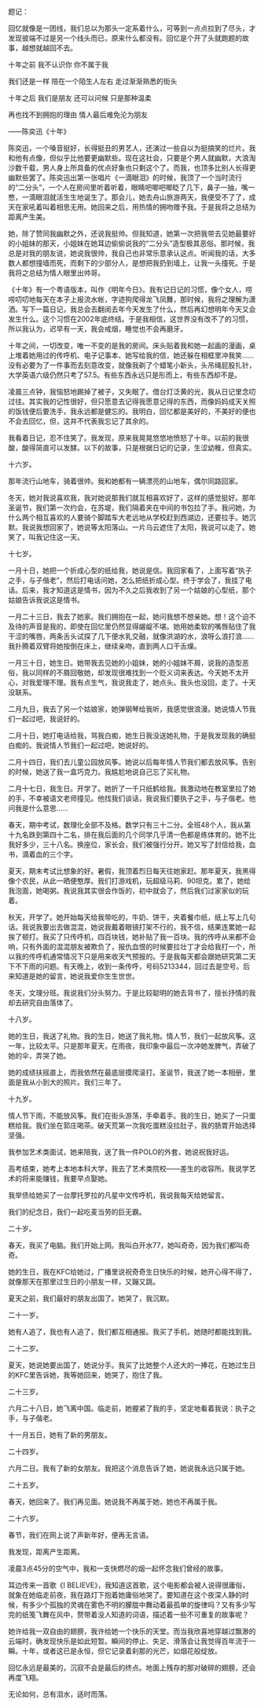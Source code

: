  
题记：

回忆就像是一团线，我们总以为那头一定系着什么，可等到一点点拉到了尽头，才发现彼端不过是另一个线头而已，原来什么都没有。回忆是个开了头就跑题的故事，越想就越回不去。


十年之前 我不认识你 你不属于我

我们还是一样 陪在一个陌生人左右 走过渐渐熟悉的街头

十年之后 我们是朋友 还可以问候 只是那种温柔

再也找不到拥抱的理由 情人最后难免沦为朋友

——陈奕迅《十年》

陈奕迅，一个嗓音挺好，长得挺丑的男艺人，还演过一些自以为挺搞笑的烂片。我和他有点像，但似乎比他要更幽默些。现在这社会，只要是个男人就幽默，大浪淘沙数千载，男人身上所具备的优点好象也只剩这个了。而我，也顶多比别人长得更幽默些罢了。陈奕迅出第一张唱片《一滴眼泪》的时候，我顶了一个当时流行的“二分头”，一个人在房间里听着听着，眼睛吧唧吧唧眨了几下，鼻子一抽，嘴一憋，一滴眼泪就活生生地诞生了。那会儿，她去舟山旅游两天，我便受不了了，成天在家吼着叫着相思无用。她回来之后，用热情的拥吻赠予我。于是我将之总结为距离产生美。

她，除了赞同我幽默之外，还说我挺帅。但我知道，她第一次把我带去见她最要好的小姐妹的那天，小姐妹在她耳边偷偷说我的“二分头”造型极其恶俗。那时候，我总是对我的朋友说，她说我很帅，我自己也非常乐意承认这点。听闻我的话，大多数人都想撞墙而死，而剩下的少部分人，是想把我扔到墙上，让我一头撞死。于是我将之总结为情人眼里出帅哥。

《十年》有一个粤语版本，叫作《明年今日》。我有记日记的习惯，像个女人，唠唠叨叨地每天在本子上报流水帐，字迹狗爬得龙飞凤舞，那时候，我将之理解为潇洒。写下一篇日记，我总会去翻阅去年今天发生了什么，然后再幻想明年今天又会发生什么。这个习惯在2002年底终结。于是我相信，这世界没有改不了的习惯，所以我认为，迟早有一天，我会戒烟，睡觉也不会再磨牙。

十年之间，一切改变，唯一不变的是我的房间。床头贴着我和她一起画的漫画，桌上堆着她用过的传呼机、电子记事本、她写给我的信，她还躲在相框里冲我笑……没有必要为了一件事而去刻意改变，就像我剃了个蜡笔小新头，头吊绳屁股扎针，大学英语六级仍然只考了57.5。有些东西永远只是形而上，有些东西却不是。

凌晨三点钟，我恼怒地踢掉了被子，又失眠了。借台灯泛黄的光，我从日记里念叨过往。其实我的记性很好，但只愿意去记得我愿意记得的东西，而像妈妈成天关照的饭钱便后要洗手，我永远都是健忘的。我明白，回忆都是美好的，不美好的便也不会去回忆，但，这并不代表我忘记了其余的。

我看着日记，忍不住笑了。我发现，原来我晃晃悠悠地愤怒了十年。以前的我很酸，酸得简直可以发酵。以下的故事，只是根据日记的记录，生涩幼稚，但真实。

十六岁。

那年流行山地车，骑着很帅。我和她都有一辆漂亮的山地车，偶尔同路回家。

冬天，她对我说喜欢我，我对她说那我们就互相喜欢好了，这样的感觉挺好。那年圣诞节，我们第一次约会，在苏堤，我们隔着夹在中间的书包拉了手。我问她，为什么两个相互喜欢的人要骑个脚踏车大老远地从学校赶到西湖边，还要拉手。她沉默。我说我想回家了，她说等太阳落山。一片乌云遮住了太阳，我说可以走了。她笑了，叫我记住这一天。

十七岁。

一月十日，她把一个折成心型的纸给我，她说是信。我回家看了，上面写着“执子之手，与子偕老”，然后打电话问她，怎么把纸折成心型。终于学会了，我挂了电话。后来，我才知道这是情书，因为不久之后我收到了另一个姑娘的心型纸，那个姑娘告诉我说这是情书。

一月二十三日，我去了她家。我们拥抱在一起，她问我想不想亲她。想！这个迫不及待的声音是我的，即使在回忆里仍然显得龌龊不堪。她用她柔软的嘴唇贴住了我干涩的嘴唇，两条舌头试探了几下便水乳交融，就像洪湖的水，浪呀么浪打浪……我扑腾着双臂将她按倒在床上，继续亲吻，直到两人口干舌燥。

一月三十日，她生日。她带我去见她的小姐妹，她的小姐妹不屑，说我的造型恶俗，我以同样的不屑回敬她，却发现很难找到一个贬义词来表达。今天她不太开心，对我爱理不理。我有点生气，我说我走了，她点头。我头也没回，走了。十天没联系。

二月九日，我去了另一个姑娘家，她弹钢琴给我听，我感觉很浪漫。她说情人节我们一起过吧，我说好的。

二月十日，她打电话给我，骂我白痴，她生日我没送她礼物，于是我发现我的确挺白痴的。我说情人节我们一起过吧，她说好的。

二月十四日，我们去儿童公园放风筝。她说以后每年情人节我们都去放风筝。告别的时候，她送了我一盒巧克力。我尴尬地说自己忘了买礼物。

二月十七日，我生日。开学了。她折了一千只纸鹤给我。我激动地在教室里拉了她的手，不幸被语文老师撞见。他找我们谈话，我说我们要执子之手，与子偕老。他问我是什么意思……

春天，期中考试，数理化全部不及格。数学只有三十二分。全班48个人，我从第十九名跌到第四十二名，排在我后面的几个同学几乎清一色都是练体育的。她不比我好多少，三十八名。换座位，家长会，我们被强行分开。她又写了封信给我，血书，滴着血的三个字。

夏天，期末考试比想象的好。暑假，我顶着烈日每天往她家赶。那年夏天，我黑得像个农民，从此一晒便憨厚。我们打游戏机，玩超级马莉、90坦克。累了，她给我泡面，她喝粥。我说我其实很会作饭的，初中就会了，然后我们过家家似的玩着。

秋天，开学了。她开始每天给我带吃的，牛奶、饼干，夹着餐巾纸，纸上写上几句话。我说我要出去做混混，她说我戴着眼镜打架不行的，我不信，结果连累她一起挨了顿打。我买了只传呼机，四百块钱，她补贴了我一百块。我的传呼从来都不会响，只有外面的混混朋友被欺负了，报仇血恨的时候要拉壮丁才会给我打一个，所以我的传呼机通常情况下只是用来收天气预报的。于是我每天都会跟她研究第二天下不下雨的问题。有天晚上，收到一条传呼，号码5213344，回过去是空号。后来知道是她的留言，她说我爱你生生世世。

冬天，文理分班。我说我们分头努力。于是比较聪明的她去背书了，擅长抒情的我却去研究自由落体了。

十八岁。

她的生日，我送了礼物。我的生日，她送了我礼物。情人节，我们一起放风筝。这一年，比较太平。只是那年夏天，在雨夜，我印象中最后一次冲她发脾气，弄破了她的伞，弄哭了她。

她的成绩扶摇直上，而我依然在最底层摸爬滚打。圣诞节，我送了她一本相册，里面是我从小到大的照片。我们三年了。

十九岁。

情人节下雨，不能放风筝。我们在街头游荡，手牵着手。我的生日，她买了一只蛋糕给我。我们坐在郭庄喝茶。破天荒第一次我吃蛋糕没拉肚子，我的肠胃开始选择坚强。

我参加艺术类面试，她来陪我，送了我一件POLO的外套，她说祝我好运。

高考结束，她考上本地本科大学，我去了艺术类院校——差生的收容所。我说学艺术的将来能赚钱，我要早点娶她。

我举债给她买了一台摩托罗拉的凡星中文传呼机，我说我每天给她留言。

我们的纪念日，我们一起吃麦当劳的巨无霸。

二十岁。

春天，我买了电脑。我们开始上网。我叫白开水77，她叫奇奇，因为我们都叫奇奇。

她的生日，我在KFC给她过，广播里说祝奇奇生日快乐的时候，她开心得不得了，就像那天在那里过生日的小朋友一样，又蹦又跳。

夏天之前，我们最好的朋友出国了。她哭了，我沉默。

二十一岁。

她有人追了，我也有人追了，我们都互相通报。我买了手机，她随时都能找到我。

二十二岁。

夏天，她说她要出国了，她说分手。我买了比她整个人还大的一捧花，在她过生日的KFC里告诉她，我等她回来，她哭了，抱住了我。

二十三岁。

六月二十八日，她飞离中国。临走前，她握紧了我的手，坚定地看着我说：执子之手，与子偕老。

十一月五日，她有了新的男朋友。

二十四岁。

六月二日。我有了新的女朋友。我把这个消息告诉了她，她说我永远只属于她。

二十五岁。

春天，她回来了。我们再见面。她说我不再属于她，她也不再属于我。

二十六岁。

春节，我们在网上说了声新年好，便再无言语。

我发现，距离产生距离。

凌晨3点45分的空气中，我和一支快燃尽的烟一起怀念我们曾经的故事。

耳边传来一首歌《I BELIEVE》，我知道这首歌，这个电影都会被人说得很庸俗，就象在她临走前夜，我在路灯下抱着她庸俗地哭了。要知道在这个夜深人静的时候，有多少个孤独的灵魂在雾色不明的朦胧中舞动着最孤单的旋律吗？又有多少写完的纸笺飞舞在风中，赘带着没人知道的词语，描述着一些不可重复的故事呢？

她许给我一双自由的翅膀，我许给她一个快乐的天堂。而当我欣喜地穿越过飘渺的云端时，确发现快乐是如此短暂。瞬间的停止、失足、滑落会让我觉得百年流于一瞬。十年，或者这已是永恒，但它记录着刹那的光芒，如烟花般绽放。

回忆永远是最美的，沉寂不会是最后的终点。地面上残存的那对破碎的翅膀，还会再度飞翔。

无论如何，总有泪水，适时而落。
